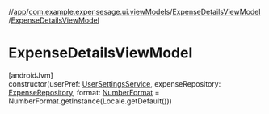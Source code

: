 //[app](../../../index.md)/[com.example.expensesage.ui.viewModels](../index.md)/[ExpenseDetailsViewModel](index.md)/[ExpenseDetailsViewModel](-expense-details-view-model.md)

# ExpenseDetailsViewModel

[androidJvm]\
constructor(userPref: [UserSettingsService](../../com.example.expensesage.data/-user-settings-service/index.md), expenseRepository: [ExpenseRepository](../../com.example.expensesage.data.expenses/-expense-repository/index.md), format: [NumberFormat](https://developer.android.com/reference/kotlin/android/icu/text/NumberFormat.html) = NumberFormat.getInstance(Locale.getDefault()))

